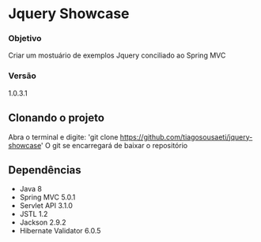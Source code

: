 # Jquery Showcase 

### Objetivo
Criar um mostuário de exemplos Jquery conciliado ao Spring MVC

### Versão
1.0.3.1

## Clonando o projeto
Abra o terminal e digite: 'git clone https://github.com/tiagosousaeti/jquery-showcase'
O git se encarregará de baixar o repositório

## Dependências
- Java 8
- Spring MVC 5.0.1
- Servlet API 3.1.0
- JSTL 1.2
- Jackson 2.9.2
- Hibernate Validator 6.0.5